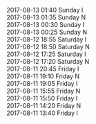 2017-08-13 01:40 Sunday  I  
2017-08-13 01:35 Sunday  N  
2017-08-13 00:30 Sunday  I  
2017-08-13 00:25 Sunday  N  
2017-08-12 18:55 Saturday  I  
2017-08-12 18:50 Saturday  N  
2017-08-12 17:25 Saturday  I  
2017-08-12 17:20 Saturday  N  
2017-08-11 20:45 Friday  I  
2017-08-11 19:10 Friday  N  
2017-08-11 19:05 Friday  I  
2017-08-11 15:55 Friday  N  
2017-08-11 15:50 Friday  I  
2017-08-11 14:20 Friday  N  
2017-08-11 13:40 Friday  I  
